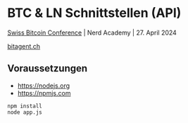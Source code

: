 # BTC & LN Schnittstellen (API)

[Swiss Bitcoin Conference](https://swiss-bitcoin-conference.com/) | Nerd Academy | 27. April 2024

[bitagent.ch](https://bitagent.ch)

## Voraussetzungen
- https://nodejs.org
- https://npmjs.com
```
npm install
node app.js
```
